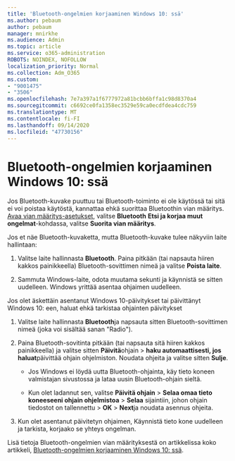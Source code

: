 ```yaml
---
title: 'Bluetooth-ongelmien korjaaminen Windows 10: ssä'
ms.author: pebaum
author: pebaum
manager: mnirkhe
ms.audience: Admin
ms.topic: article
ms.service: o365-administration
ROBOTS: NOINDEX, NOFOLLOW
localization_priority: Normal
ms.collection: Adm_O365
ms.custom:
- "9001475"
- "3506"
ms.openlocfilehash: 7e7a397a1f6777972a81bcbb6bffa1c98d8370a4
ms.sourcegitcommit: c6692ce0fa1358ec3529e59ca0ecdfdea4cdc759
ms.translationtype: MT
ms.contentlocale: fi-FI
ms.lasthandoff: 09/14/2020
ms.locfileid: "47730156"
---
```

# <a name="fix-bluetooth-problems-in-windows-10"></a>Bluetooth-ongelmien korjaaminen Windows 10: ssä

Jos Bluetooth-kuvake puuttuu tai Bluetooth-toiminto ei ole käytössä tai sitä ei voi poistaa käytöstä, kannattaa ehkä suorittaa Bluetoothin vian määritys. [Avaa vian määritys-asetukset](ms-settings:troubleshoot), valitse **Bluetooth** **Etsi ja korjaa muut ongelmat**-kohdassa, valitse **Suorita vian määritys**.

Jos et näe Bluetooth-kuvaketta, mutta Bluetooth-kuvake tulee näkyviin laite hallintaan:

1. Valitse laite hallinnasta **Bluetooth**. Paina pitkään (tai napsauta hiiren kakkos painikkeella) Bluetooth-sovittimen nimeä ja valitse **Poista laite**.

2. Sammuta Windows-laite, odota muutama sekunti ja käynnistä se sitten uudelleen. Windows yrittää asentaa ohjaimen uudelleen.

Jos olet äskettäin asentanut Windows 10-päivitykset tai päivittänyt Windows 10: een, haluat ehkä tarkistaa ohjainten päivitykset

1. Valitse laite hallinnasta **Bluetooth**ja napsauta sitten Bluetooth-sovittimen nimeä (joka voi sisältää sanan "Radio").

2. Paina Bluetooth-sovitinta pitkään (tai napsauta sitä hiiren kakkos painikkeella) ja valitse sitten **Päivitä**ohjain  >  **haku automaattisesti, jos haluat**päivittää ohjain ohjelmiston. Noudata ohjeita ja valitse sitten **Sulje**.

      - Jos Windows ei löydä uutta Bluetooth-ohjainta, käy tieto koneen valmistajan sivustossa ja lataa uusin Bluetooth-ohjain sieltä.

    - Kun olet ladannut sen, valitse **Päivitä ohjain**  >  **Selaa omaa tieto koneeseeni ohjain ohjelmistoa**  >  **Selaa** sijaintiin, johon ohjain tiedostot on tallennettu > **OK**  >  **Next**ja noudata asennus ohjeita.

3. Kun olet asentanut päivitetyn ohjaimen, Käynnistä tieto kone uudelleen ja tarkista, korjaako se yhteys ongelman.

Lisä tietoja Bluetooth-ongelmien vian määrityksestä on artikkelissa koko artikkeli, [Bluetooth-ongelmien korjaaminen Windows 10: ssä](https://support.microsoft.com/help/14169/windows-10-fix-bluetooth-problems).
